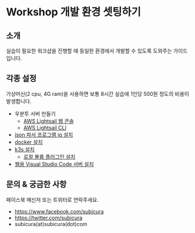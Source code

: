 # Workshop 개발 환경 셋팅하기

## 소개

실습이 필요한 워크샵을 진행할 때 동일한 환경에서 개발할 수 있도록 도와주는 가이드 입니다.

## 각종 설정

가상머신(2 cpu, 4G ram)을 사용하면 보통 8시간 실습에 1인당 500원 정도의 비용이 발생합니다.

- 우분투 서버 만들기
  - [AWS Lightsail 웹 콘솔](./0_aws_lightsail_console.md)
  - [AWS Lightsail CLI](./0_aws_lightsail_cli.md)
- [json 파서 프로그램 jq 설치](./1_jq.md)
- [docker 설치](./2_docker.md)
- [k3s 설치](./3_0_k3s.md)
  - [로컬 볼륨 플러그인 설치](./3_1_local_path_provisioner.md)
- [웹용 Visual Studio Code 서버 설치](./99_code_server.md)


## 문의 & 궁금한 사항

페이스북 메신저 또는 트위터로 연락주세요.

- https://www.facebook.com/subicura
- https://twitter.com/subicura
- subicura(at)subicura(dot)com
